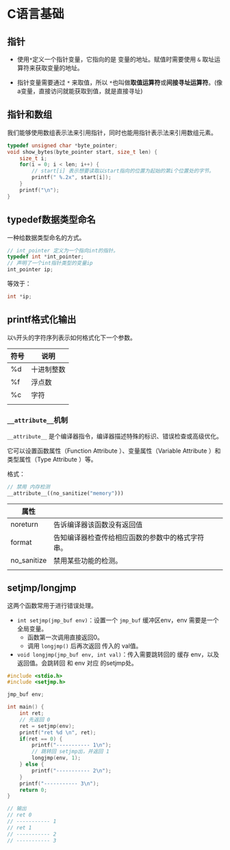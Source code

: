 # C语言基础

## 指针

* 使用`*`定义一个指针变量，它指向的是 变量的地址。赋值时需要使用 `&` 取址运算符来获取变量的地址。

* 指针变量需要通过 `*` 来取值，所以 `*`也叫做**取值运算符**或**间接寻址运算符**。(像a变量，直接访问就能获取到值，就是直接寻址)

## 指针和数组

我们能够使用数组表示法来引用指针，同时也能用指针表示法来引用数组元素。
```c
typedef unsigned char *byte_pointer;
void show_bytes(byte_pointer start, size_t len) {
    size_t i;
    for(i = 0; i < len; i++) {
        // start[i] 表示想要读取以start指向的位置为起始的第i个位置处的字节。
        printf(" %.2x", start[i]);
    }
    printf("\n");
}
```


## typedef数据类型命名

一种给数据类型命名的方式。

```c
// int_pointer 定义为一个指向int的指针。
typedef int *int_pointer;
// 声明了一个int指针类型的变量ip
int_pointer ip;
```
等效于：
```c
int *ip;
```

## printf格式化输出
以``%``开头的字符序列表示如何格式化下一个参数。

|符号|说明|
|--|--|
|%d|十进制整数|
|%f|浮点数|
|%c|字符|
|||



### `__attribute__`机制

`__attribute__` 是个编译器指令，编译器描述特殊的标识、错误检查或高级优化。

它可以设置函数属性（Function Attribute ）、变量属性（Variable Attribute ）和类型属性（Type Attribute ）等。

格式：

```cpp
// 禁用 内存检测
__attribute__((no_sanitize("memory")))
```

| 属性        |                                                  |      |
| ----------- | ------------------------------------------------ | ---- |
| noreturn    | 告诉编译器该函数没有返回值                       |      |
| format      | 告知编译器检查传给相应函数的参数中的格式字符串。 |      |
| no_sanitize | 禁用某些功能的检测。                             |      |
|             |                                                  |      |



## setjmp/longjmp

这两个函数常用于进行错误处理。

* `int setjmp(jmp_buf env)`：设置一个 `jmp_buf` 缓冲区env，env 需要是一个全局变量。
  * 函数第一次调用直接返回0。
  * 调用 `longjmp()` 后再次返回 传入的 val值。
* `void longjmp(jmp_buf env, int val)`：传入需要跳转回的 缓存 env，以及返回值。会跳转回 和 env 对应 的setjmp处。

```cpp
#include <stdio.h>
#include <setjmp.h>

jmp_buf env;

int main() {
    int ret;
    // 先返回 0
    ret = setjmp(env);
    printf("ret %d \n", ret);
    if(ret == 0) {
		printf("----------- 1\n");
        // 跳转回 setjmp出，并返回 1
        longjmp(env, 1);
    } else {
		printf("----------- 2\n");
    }
    printf("----------- 3\n");
    return 0;
}

// 输出
// ret 0 
// ----------- 1
// ret 1
// ----------- 2
// ----------- 3
```

